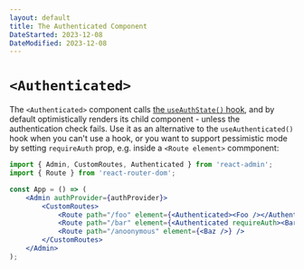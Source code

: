 ```yaml
---
layout: default
title: The Authenticated Component
DateStarted: 2023-12-08
DateModified: 2023-12-08
---
```


# `<Authenticated>`

The `<Authenticated>` component calls [the `useAuthState()` hook](./useAuthState.md), and by default optimistically renders its child component - unless the authentication check fails. Use it as an alternative to the `useAuthenticated()` hook when you can't use a hook, or you want to support pessimistic mode by setting `requireAuth` prop, e.g. inside a `<Route element>` commponent:

```jsx
import { Admin, CustomRoutes, Authenticated } from 'react-admin';
import { Route } from 'react-router-dom';

const App = () => (
    <Admin authProvider={authProvider}>
        <CustomRoutes>
            <Route path="/foo" element={<Authenticated><Foo /></Authenticated>} />
            <Route path="/bar" element={<Authenticated requireAuth><Bar /></Authenticated>} />
            <Route path="/anoonymous" element={<Baz />} />
        </CustomRoutes>
    </Admin>
);
```
